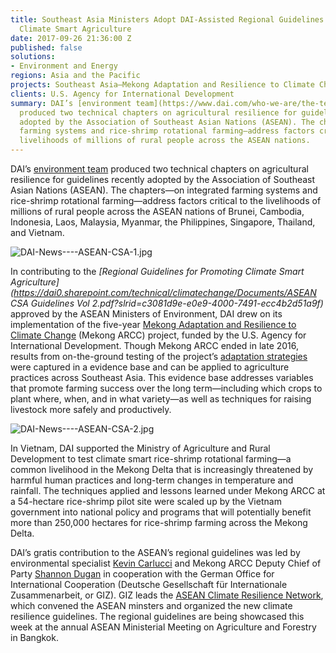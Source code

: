 ```yaml
---
title: Southeast Asia Ministers Adopt DAI-Assisted Regional Guidelines for Promoting
  Climate Smart Agriculture
date: 2017-09-26 21:36:00 Z
published: false
solutions:
- Environment and Energy
regions: Asia and the Pacific
projects: Southeast Asia—Mekong Adaptation and Resilience to Climate Change (ARCC)
clients: U.S. Agency for International Development
summary: DAI’s [environment team](https://www.dai.com/who-we-are/the-team?filter=environment-and-energy)
  produced two technical chapters on agricultural resilience for guidelines recently
  adopted by the Association of Southeast Asian Nations (ASEAN). The chapters—on integrated
  farming systems and rice-shrimp rotational farming—address factors critical to the
  livelihoods of millions of rural people across the ASEAN nations.
---
```


DAI’s [environment team](https://www.dai.com/who-we-are/the-team?filter=environment-and-energy) produced two technical chapters on agricultural resilience for guidelines recently adopted by the Association of Southeast Asian Nations (ASEAN). The chapters—on integrated farming systems and rice-shrimp rotational farming—address factors critical to the livelihoods of millions of rural people across the ASEAN nations of Brunei, Cambodia, Indonesia, Laos, Malaysia, Myanmar, the Philippines, Singapore, Thailand, and Vietnam.

![DAI-News----ASEAN-CSA-1.jpg](/uploads/DAI-News----ASEAN-CSA-1.jpg)

In contributing to the *[Regional Guidelines for Promoting Climate Smart Agriculture](https://dai0.sharepoint.com/technical/climatechange/Documents/ASEAN CSA Guidelines Vol  2.pdf?slrid=c3081d9e-e0e9-4000-7491-ecc4b2d51a9f)* approved by the ASEAN Ministers of Environment, DAI drew on its implementation of the five-year [Mekong Adaptation and Resilience to Climate Change](https://www.dai.com/our-work/projects/southeast-asia-mekong-adaptation-and-resilience-climate-change-arcc) (Mekong ARCC) project, funded by the U.S. Agency for International Development. Though Mekong ARCC ended in late 2016, results from on-the-ground testing of the project’s [adaptation strategies](http://dai-global-developments.com/articles/climate-adaptation-success-achieved-by-bridging-climate-science-with-local-realities-in-the-lower-mekong/) were captured in a evidence base and can be applied to agriculture practices across Southeast Asia. This evidence base addresses variables that promote farming success over the long term—including which crops to plant where, when, and in what variety—as well as techniques for raising livestock more safely and productively.

![DAI-News----ASEAN-CSA-2.jpg](/uploads/DAI-News----ASEAN-CSA-2.jpg)

In Vietnam, DAI supported the Ministry of Agriculture and Rural Development to test climate smart rice-shrimp rotational farming—a common livelihood in the Mekong Delta that is increasingly threatened by harmful human practices and long-term changes in temperature and rainfall. The techniques applied and lessons learned under Mekong ARCC at a 54-hectare rice-shrimp pilot site were scaled up by the Vietnam government into national policy and programs that will potentially benefit more than 250,000 hectares for rice-shrimp farming across the Mekong Delta.

DAI’s gratis contribution to the ASEAN’s regional guidelines was led by environmental specialist [Kevin Carlucci](https://www.dai.com/who-we-are/our-team/kevin-carlucci) and Mekong ARCC Deputy Chief of Party [Shannon Dugan](https://www.dai.com/who-we-are/our-team/shannon-dugan) in cooperation with the German Office for International Cooperation (Deutsche Gesellschaft für Internationale Zusammenarbeit, or GIZ). GIZ leads the [ASEAN Climate Resilience Network](https://www.facebook.com/ASEANCRN/), which convened the ASEAN minsters and organized the new climate resilience guidelines. The regional guidelines are being showcased this week at the annual ASEAN Ministerial Meeting on Agriculture and Forestry in Bangkok.
